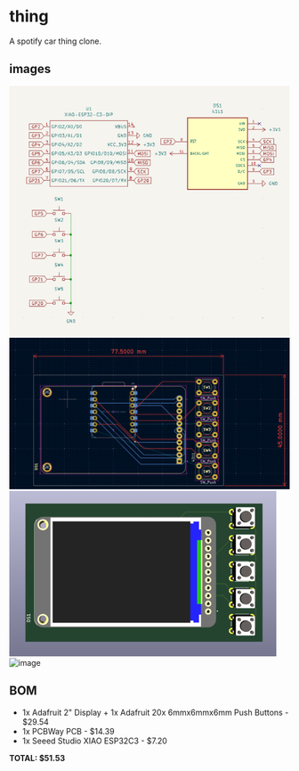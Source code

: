 # thing
A spotify car thing clone.

## images
![alt text](image.png)
![alt text](image-1.png)
![alt text](image-2.png)
![image](https://github.com/user-attachments/assets/3dd41fcf-4e2b-4bd8-98fb-85a22e5cb165)

## BOM
* 1x Adafruit 2" Display + 1x Adafruit 20x 6mmx6mmx6mm Push Buttons - $29.54
* 1x PCBWay PCB - $14.39
* 1x Seeed Studio XIAO ESP32C3 - $7.20

**TOTAL: $51.53**
